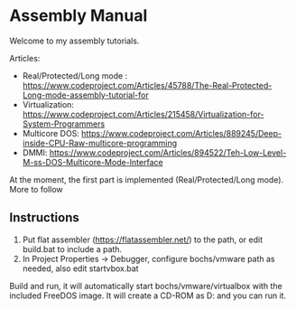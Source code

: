 # Assembly Manual
Welcome to my assembly tutorials.

Articles:
* Real/Protected/Long mode : https://www.codeproject.com/Articles/45788/The-Real-Protected-Long-mode-assembly-tutorial-for
* Virtualization: https://www.codeproject.com/Articles/215458/Virtualization-for-System-Programmers
* Multicore DOS: https://www.codeproject.com/Articles/889245/Deep-inside-CPU-Raw-multicore-programming
* DMMI: https://www.codeproject.com/Articles/894522/Teh-Low-Level-M-ss-DOS-Multicore-Mode-Interface

At the moment, the first part is implemented (Real/Protected/Long mode). More to follow

## Instructions
1. Put flat assembler (https://flatassembler.net/) to the path, or edit build.bat to include a path.
2. In Project Properties -> Debugger, configure bochs/vmware path as needed, also edit startvbox.bat

Build and run, it will automatically start bochs/vmware/virtualbox with the included FreeDOS image. 
It will create a CD-ROM as D: and you can run it.




